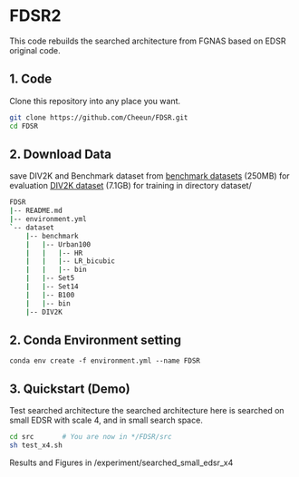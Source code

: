 # FDSR2


This code rebuilds the searched architecture from FGNAS based on EDSR original code.

## 1. Code
Clone this repository into any place you want.
```bash
git clone https://github.com/Cheeun/FDSR.git
cd FDSR
```
## 2. Download Data
save DIV2K and Benchmark dataset from 
[benchmark datasets](https://cv.snu.ac.kr/research/EDSR/benchmark.tar) (250MB) for evaluation
[DIV2K dataset](https://cv.snu.ac.kr/research/EDSR/DIV2K.tar) (7.1GB) for training
in directory dataset/
```bash
FDSR
|-- README.md
|-- environment.yml
`-- dataset
    |-- benchmark
    |   |-- Urban100
    |   |   |-- HR
    |   |   |-- LR_bicubic
    |   |   |-- bin
    |   |-- Set5
    |   |-- Set14
    |   |-- B100
    |   |-- bin
    |-- DIV2K
```

## 2. Conda Environment setting
```
conda env create -f environment.yml --name FDSR
```
## 3. Quickstart (Demo)
Test searched architecture 
the searched architecture here is searched on small EDSR with scale 4, and in small search space.
```bash
cd src       # You are now in */FDSR/src
sh test_x4.sh
```
Results and Figures in /experiment/searched_small_edsr_x4
